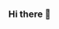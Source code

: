 ### Hi there 👋

<!--
**cheekygerold/cheekygerold** is a ✨ _special_ ✨ repository because its `README.md` (this file) appears on your GitHub profile.

Here are some ideas to get you started:

- 🔭 I’m currently working on ... developeing a website to showcase a local baker's confections
- 🌱 I’m currently learning ... API's, HTML, CSS, JS
- 👯 I’m looking to collaborate on ... building API's, web pages
- 🤔 I’m looking for help with ... finding projects that produce value for others
- 💬 Ask me about ... my favorite national park
- 📫 How to reach me: ... send me a message
- 😄 Pronouns: ... he/him
- ⚡ Fun fact: ... I love Corgis
-->
